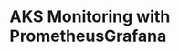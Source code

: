 # AKS Monitoring with PrometheusGrafana                                                                                                                                                                                                                                                                                                                                                                                                                                                                                                                                            
